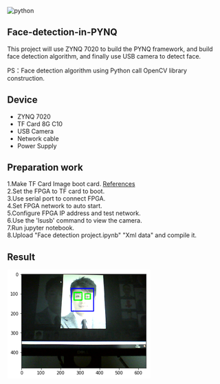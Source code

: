 ![python](https://github.com/Xilinx/PYNQ/workflows/Python/badge.svg)  

## Face-detection-in-PYNQ
This project will use ZYNQ 7020 to build the PYNQ framework, and build face detection algorithm, and finally use USB camera to detect face.

PS：Face detection algorithm using Python call OpenCV library construction.

## Device
-	ZYNQ 7020  
-	TF Card 8G C10  
-	USB Camera  
-	Network cable  
-	Power Supply  


## Preparation work
1.Make TF Card Image boot card. [References](https://blog.csdn.net/quhai1340/article/details/102799896)  
2.Set the FPGA to TF card to boot.  
3.Use serial port to connect FPGA.  
4.Set FPGA network to auto start.  
5.Configure FPGA IP address and test network.  
6.Use the 'lsusb' command to view the camera.  
7.Run jupyter notebook.    
8.Upload "Face detection project.ipynb" "Xml data" and compile it.


## Result
![python](https://github.com/XS30/Face-detection-in-PYNQ/blob/main/Output%20image/img1.png?raw=true)
